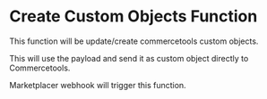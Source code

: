 # Create Custom Objects Function

This function will be update/create commercetools custom objects.

This will use the payload and send it as custom object directly to Commercetools.

Marketplacer webhook will trigger this function.
